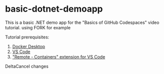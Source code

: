 # basic-dotnet-demoapp
This is a basic .NET demo app for the "Basics of GitHub Codespaces" video tutorial.
using FORK for example

Tutorial prerequisites:

1. [Docker Desktop](https://www.docker.com/products/docker-desktop)
2. [VS Code](https://code.visualstudio.com/download)
3. ["Remote - Containers" extension for VS Code](https://marketplace.visualstudio.com/items?itemName=ms-vscode-remote.remote-containers)


DeltaCancel changes
